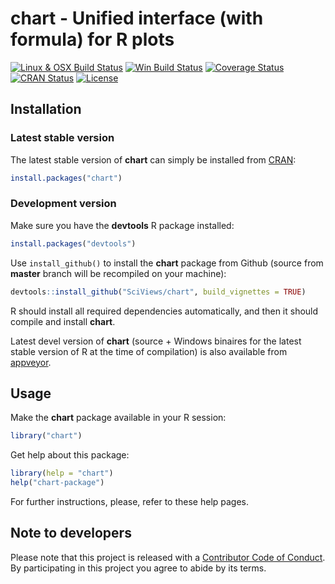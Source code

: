 # chart - Unified interface (with formula) for R plots

[![Linux & OSX Build Status](https://travis-ci.com/SciViews/chart.svg )](https://travis-ci.com/SciViews/chart)
[![Win Build Status](https://ci.appveyor.com/api/projects/status/github/SciViews/chart?branch=master&svg=true)](https://ci.appveyor.com/project/phgrosjean/chart)
[![Coverage Status](https://img.shields.io/codecov/c/github/SciViews/chart/master.svg)
](https://codecov.io/github/SciViews/chart?branch=master)
[![CRAN Status](https://www.r-pkg.org/badges/version/chart)](http://cran.r-project.org/package=chart)
[![License](https://img.shields.io/badge/license-GPL-blue.svg)](https://www.gnu.org/licenses/gpl-2.0.html)


## Installation

### Latest stable version

The latest stable version of **chart** can simply be installed from [CRAN](http://cran.r-project.org):

```r
install.packages("chart")
```


### Development version

Make sure you have the **devtools** R package installed:

```r
install.packages("devtools")
```

Use `install_github()` to install the **chart** package from Github (source from **master** branch will be recompiled on your machine):

```r
devtools::install_github("SciViews/chart", build_vignettes = TRUE)
```

R should install all required dependencies automatically, and then it should compile and install **chart**.

Latest devel version of **chart** (source + Windows binaires for the latest stable version of R at the time of compilation) is also available from [appveyor](https://ci.appveyor.com/project/phgrosjean/chart/build/artifacts).


## Usage

Make the **chart** package available in your R session:

```r
library("chart")
```

Get help about this package:

```r
library(help = "chart")
help("chart-package")
```

For further instructions, please, refer to these help pages.


## Note to developers

Please note that this project is released with a [Contributor Code of Conduct](CONDUCT.md). By participating in this project you agree to abide by its terms.
